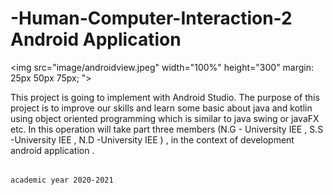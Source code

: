   # -Human-Computer-Interaction-2 Android Application
  
  <img src="image/androidview.jpeg" width="100%" height="300" margin: 25px 50px 75px; ">

  This project is going to implement with Android Studio. The purpose of this project is to improve our skills and learn some basic about java and kotlin using object oriented programming which is similar to java swing or javaFX etc. In this operation will take part three members (N.G - University IEE , S.S -University IEE , N.D -University IEE ) , in the context of development android application .
                                                                        
                                                                                                           academic year 2020-2021
